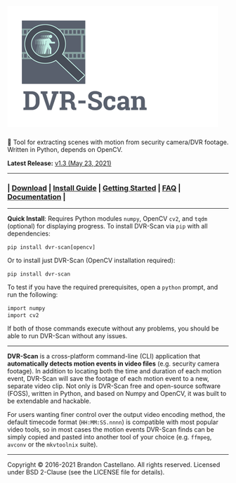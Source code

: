# ![DVR-Scan Logo](https://raw.githubusercontent.com/Breakthrough/DVR-Scan/master/docs/img/dvr-scan-logo_small.png)
:vhs: Tool for extracting scenes with motion from security camera/DVR footage.  Written in Python, depends on OpenCV.

**Latest Release:** [v1.3 (May 23, 2021)](http://dvr-scan.readthedocs.io/en/latest/changelog/)

------------------------------------------------

### | [Download](http://dvr-scan.readthedocs.io/en/latest/download/) | [Install Guide](http://dvr-scan.readthedocs.io/en/latest/guide/installing/) | [Getting Started](http://dvr-scan.readthedocs.io/en/latest/guide/examples/) | [FAQ](http://dvr-scan.readthedocs.io/en/latest/faq/) | [Documentation](http://dvr-scan.readthedocs.io/) |

------------------------------------------------

**Quick Install**: Requires Python modules `numpy`, OpenCV `cv2`, and `tqdm` (optional) for displaying progress.  To install DVR-Scan via `pip` with all dependencies:

    pip install dvr-scan[opencv]

Or to install just DVR-Scan (OpenCV installation required):

    pip install dvr-scan

To test if you have the required prerequisites, open a `python` prompt, and run the following:

    import numpy
    import cv2

If both of those commands execute without any problems, you should be able to run DVR-Scan without any issues.

------------------------------------------------

**DVR-Scan** is a cross-platform command-line (CLI) application that **automatically detects motion events in video files** (e.g. security camera footage).  In addition to locating both the time and duration of each motion event, DVR-Scan will save the footage of each motion event to a new, separate video clip.  Not only is DVR-Scan free and open-source software (FOSS), written in Python, and based on Numpy and OpenCV, it was built to be extendable and hackable.

For users wanting finer control over the output video encoding method, the default timecode format (`HH:MM:SS.nnnn`) is compatible with most popular video tools, so in most cases the motion events DVR-Scan finds can be simply copied and pasted into another tool of your choice (e.g. `ffmpeg`, `avconv` or the `mkvtoolnix` suite).

------------------------------------------------

Copyright © 2016-2021 Brandon Castellano. All rights reserved.
Licensed under BSD 2-Clause (see the LICENSE file for details).
